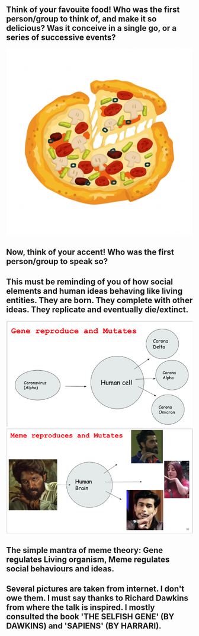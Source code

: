 ## Think of your favouite food! Who was the first person/group to think of, and make it so delicious? Was it conceive in a single go, or a series of successive events?
![alt text](https://github.com/108mk/Meme-Theory/blob/9de44ab710308beed9509e155e8e73fd4d172919/demo%20images/pizza-delicious.webp)
## Now, think of your accent! Who was the first person/group to speak so? 
## This must be reminding of you of how social elements and human ideas behaving like living entities. They are born. They complete with other ideas. They replicate and eventually die/extinct.
![alt text](https://github.com/108mk/Meme-Theory/blob/9de44ab710308beed9509e155e8e73fd4d172919/demo%20images/corona.png)
![alt text](https://github.com/108mk/Meme-Theory/blob/9de44ab710308beed9509e155e8e73fd4d172919/demo%20images/pushpa.png)
## The simple mantra of meme theory: Gene regulates Living organism, Meme regulates social behaviours and ideas.
## Several pictures are taken from internet. I don't owe them. I must say thanks to Richard Dawkins from where the talk is inspired. I mostly consulted the book 'THE SELFISH GENE' (BY DAWKINS) and 'SAPIENS' (BY HARRARI).

